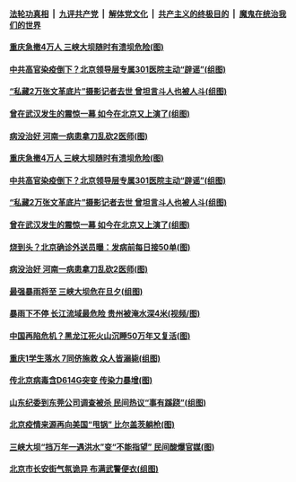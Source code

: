 

####  [法轮功真相](../../../../basic/blob/master/README.md?t=06242102) &nbsp;|&nbsp; [九评共产党](../../../../9ping.md/blob/master/README.md?t=06242102) &nbsp;|&nbsp; [解体党文化](../../../../jtdwh.md/blob/master/README.md?t=06242102)  &nbsp;|&nbsp; [共产主义的终极目的](../../../../gczydzjmd.md/blob/master/README.md?t=06242102) &nbsp;|&nbsp; [魔鬼在统治我们的世界](../../../../mgztzwmdsj.md/blob/master/README.md?t=06242102) 

#### [重庆急撤4万人 三峡大坝随时有溃坝危险(图)](../pages/p1/937554.md?t=06242102) 

#### [中共高官染疫倒下？北京领导层专属301医院主动“辟谣”(组图)](../pages/p1/937523.md?t=06242102) 

#### [“私藏2万张文革底片”摄影记者去世 曾坦言斗人也被人斗(组图)](../pages/p1/937488.md?t=06242102) 

#### [曾在武汉发生的震惊一幕 如今在北京又上演了(组图)](../pages/p1/937497.md?t=06242102) 

#### [病没治好 河南一病患拿刀乱砍2医师(图)](../pages/p1/937463.md?t=06242102) 



#### [重庆急撤4万人 三峡大坝随时有溃坝危险(图)](../pages/p1/937554.md?t=06242102) 

#### [中共高官染疫倒下？北京领导层专属301医院主动“辟谣”(组图)](../pages/p1/937523.md?t=06242102) 

#### [“私藏2万张文革底片”摄影记者去世 曾坦言斗人也被人斗(组图)](../pages/p1/937488.md?t=06242102) 

#### [曾在武汉发生的震惊一幕 如今在北京又上演了(组图)](../pages/p1/937497.md?t=06242102) 

#### [烧到头？北京确诊外送员曝：发病前每日接50单(图)](../pages/p1/937472.md?t=06242102) 

#### [病没治好 河南一病患拿刀乱砍2医师(图)](../pages/p1/937463.md?t=06242102) 


#### [最强暴雨将至 三峡大坝危在旦夕(组图)](../pages/p1/937427.md?t=06242102) 

#### [暴雨下不停 长江流域最危险 贵州被淹水深4米(视频/图)](../pages/p1/937402.md?t=06242102) 

#### [中国再陷危机？黑龙江死火山沉睡50万年又复活(图)](../pages/p1/937378.md?t=06242102) 

#### [重庆1学生落水 7同侪施救 众人皆溺毙(组图)](../pages/p1/937398.md?t=06242102) 

#### [传北京病毒含D614G突变 传染力暴增(图)](../pages/p1/937386.md?t=06242102) 


#### [山东纪委到东莞公司调查被杀 民间热议“事有蹊跷”(组图)](../pages/p1/937372.md?t=06242102) 

#### [北京疫情来源再向美国“甩锅” 比尔盖茨躺枪(图)](../pages/p1/937336.md?t=06242102) 


#### [三峡大坝“挡万年一遇洪水”变“不能指望” 民间酸爆官媒(图)](../pages/p1/937361.md?t=06242102) 

#### [北京市长安街气氛诡异 布满武警便衣(组图)](../pages/p1/937327.md?t=06242102) 


